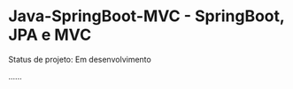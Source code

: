 <h1> Java-SpringBoot-MVC - SpringBoot, JPA e MVC</h1>

Status de projeto: Em desenvolvimento


......

